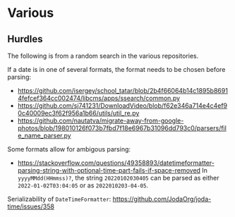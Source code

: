 Various
=======

Hurdles
-------

The following is from a random search in the various repositories.

If a date is in one of several formats, the format needs to be chosen before
parsing:
* <https://github.com/isergey/school_tatar/blob/2b4f66064b14c1895b86914fefcef364cc002474/libcms/apps/ssearch/common.py>
* <https://github.com/sj741231/DownloadVideo/blob/f62e346a714e4c4ef90c40009ec3f62f956a1b66/utils/util_re.py>
* <https://github.com/nautatva/migrate-away-from-google-photos/blob/198010126f073b7fbd7f18e6967b31096dd793c0/parsers/file_name_parser.py>

Some formats allow for ambigous parsing:
* <https://stackoverflow.com/questions/49358893/datetimeformatter-parsing-string-with-optional-time-part-fails-if-space-removed>
  In `yyyyMMdd(HHmmss)?`, the string `20220102030405` can be parsed as either
  `2022-01-02T03:04:05` or as `2022010203-04-05`.

Serializability of `DateTimeFormatter`: <https://github.com/JodaOrg/joda-time/issues/358>
